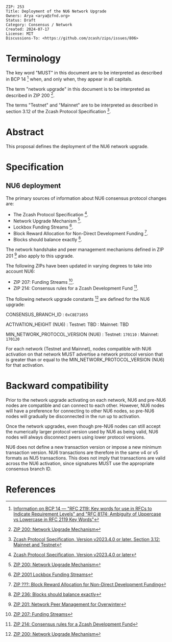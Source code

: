 
    ZIP: 253
    Title: Deployment of the NU6 Network Upgrade
    Owners: Arya <arya@zfnd.org>
    Status: Draft
    Category: Consensus / Network
    Created: 2024-07-17
    License: MIT
    Discussions-To: <https://github.com/zcash/zips/issues/806>

# Terminology

The key word "MUST" in this document are to be interpreted as described in
BCP 14 [^BCP14] when, and only when, they appear in all capitals.

The term "network upgrade" in this document is to be interpreted as described in ZIP 200 [^zip-0200].

The terms "Testnet" and "Mainnet" are to be interpreted as described in
section 3.12 of the Zcash Protocol Specification  [^protocol-networks].

# Abstract

This proposal defines the deployment of the NU6 network upgrade.

# Specification

## NU6 deployment

<!-- TODO: Update these references once ZIP numbers are assigned to the draft ZIPs -->

The primary sources of information about NU6 consensus protocol changes are:

* The Zcash Protocol Specification [^protocol].
* Network Upgrade Mechanism [^zip-0200].
* Lockbox Funding Streams [^zip-2001].
* Block Reward Allocation for Non-Direct Development Funding [^draft-nuttycom-funding-allocation].
* Blocks should balance exactly [^zip-0236].


The network handshake and peer management mechanisms defined in ZIP 201 [^zip-0201] also apply to this upgrade.

The following ZIPs have been updated in varying degrees to take into account NU6:

* ZIP 207: Funding Streams [^zip-0207].
* ZIP 214: Consensus rules for a Zcash Development Fund [^zip-0214].

The following network upgrade constants [^zip-0200] are defined for the NU6 upgrade:

CONSENSUS_BRANCH_ID
: `0xC8E71055`

ACTIVATION_HEIGHT (NU6)
: Testnet: TBD
: Mainnet: TBD

MIN_NETWORK_PROTOCOL_VERSION (NU6)
: Testnet: `170110`
: Mainnet: `170120`

For each network (Testnet and Mainnet), nodes compatible with NU6 activation on that network MUST advertise a network protocol version that is greater than or equal to the MIN_NETWORK_PROTOCOL_VERSION (NU6) for that activation.

# Backward compatibility

Prior to the network upgrade activating on each network, NU6 and pre-NU6 nodes are compatible and can connect to each other. However, NU6 nodes will have a preference for connecting to other NU6 nodes, so pre-NU6 nodes will gradually be disconnected in the run up to activation.

Once the network upgrades, even though pre-NU6 nodes can still accept the numerically larger protocol version used by NU6 as being valid, NU6 nodes will always disconnect peers using lower protocol versions.

NU6 does not define a new transaction version or impose a new minimum transaction version. NU6 transactions are therefore in the same v4 or v5 formats as NU5 transactions. This does not imply that transactions are valid across the NU6 activation, since signatures MUST use the appropriate consensus branch ID.

# References

[^BCP14]: [Information on BCP 14 — "RFC 2119: Key words for use in RFCs to Indicate Requirement Levels" and "RFC 8174: Ambiguity of Uppercase vs Lowercase in RFC 2119 Key Words"](https://www.rfc-editor.org/info/bcp14)

[^zip-0200]: [ZIP 200: Network Upgrade Mechanism](zip-0200.rst)

[^protocol-networks]: [Zcash Protocol Specification, Version v2023.4.0 or later. Section 3.12: Mainnet and Testnet](protocol/protocol.pdf#networks)

[^protocol]: [Zcash Protocol Specification, Version v2023.4.0 or later](protocol/protocol.pdf)

[^zip-2001]: [ZIP 2001 Lockbox Funding Streams](draft-nuttycom-lockbox-streams.rst)

[^zip-0236]: [ZIP 236: Blocks should balance exactly](draft-hopwood-coinbase-balance.rst)

[^draft-nuttycom-funding-allocation]: [ZIP ???: Block Reward Allocation for Non-Direct Development Funding](draft-nuttycom-funding-allocation.rst)

[^zip-0201]: [ZIP 201: Network Peer Management for Overwinter](zip-0201.rst)

[^zip-0207]: [ZIP 207: Funding Streams](zip-0207.rst)

[^zip-0214]: [ZIP 214: Consensus rules for a Zcash Development Fund](zip-0214.rst)
